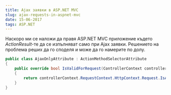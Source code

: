 ```yaml
---
title: Ajax заявки в ASP.NET MVC
slug: ajax-requests-in-aspnet-mvc
date: 15-06-2017
tags: ASP.NET
---
```


Наскоро ми се наложи да правя ASP.NET MVC приложение
където *ActionResult*-те да се изпълняват само при Ajax заявки.
Решението на проблема реших да го споделя и може да го намерите по долу.

```csharp
public class AjaxOnlyAttribute : ActionMethodSelectorAttribute
{
    public override bool IsValidForRequest(ControllerContext controllerContext, MethodInfo methodInfo)
    {
        return controllerContext.RequestContext.HttpContext.Request.IsAjaxRequest();
    }
}
```